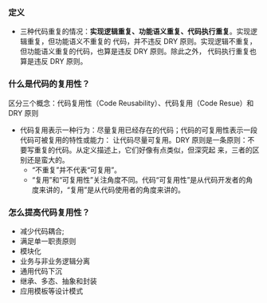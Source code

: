 ### 定义
- 三种代码重复的情况：**实现逻辑重复、功能语义重复、代码执行重复**。实现逻辑重复，但功能语义不重复的
代码，并不违反 DRY 原则。实现逻辑不重复，但功能语义重复的代码，也算是违反 DRY 原则。除此之外，
代码执行重复也算是违反 DRY 原则。

### 什么是代码的复用性？
区分三个概念：代码复用性（Code Reusability）、代码复用（Code Resue）和 DRY 原则
- 代码复用表示一种行为：尽量复用已经存在的代码；代码的可复用性表示一段代码可被复用的特性或能力：
让代码尽量可复用。DRY 原则是一条原则：不要写重复的代码。从定义描述上，它们好像有点类似，但深究起
来，三者的区别还是蛮大的。
    - “不重复”并不代表“可复用”。
    - “复用”和“可复用性”关注角度不同。代码“可复用性”是从代码开发者的角度来讲的，“复用”是从代码使用者的角度来讲的。

### 怎么提高代码复用性？
- 减少代码耦合;
- 满足单一职责原则
- 模块化
- 业务与非业务逻辑分离
- 通用代码下沉
- 继承、多态、抽象和封装
- 应用模板等设计模式
